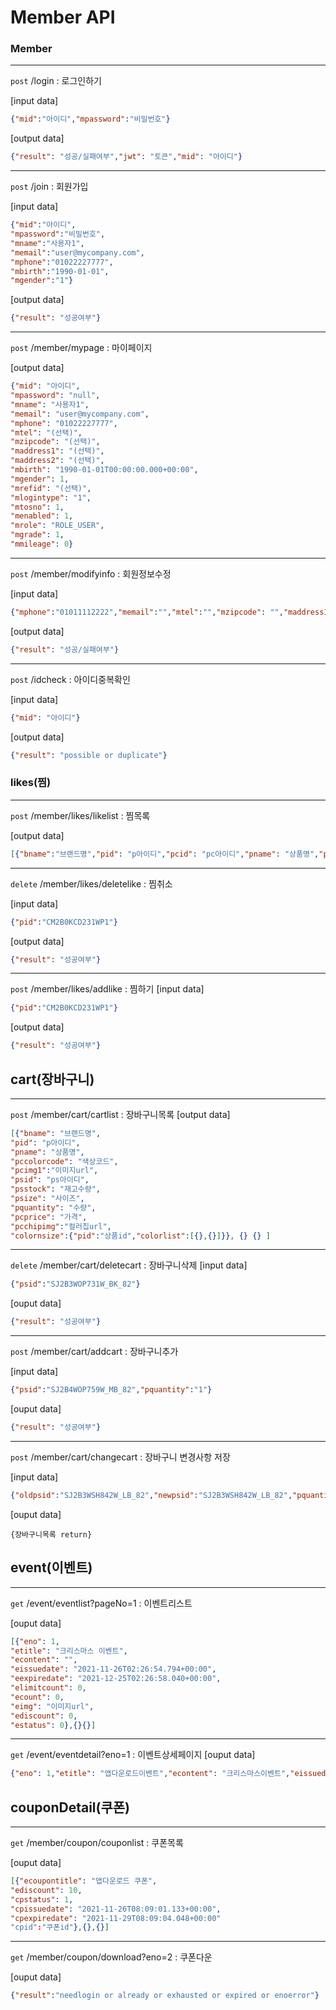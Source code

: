 # Member API

### Member
------------------
 `post`  /login : 로그인하기 
 
 [input data]
 ```json
 {"mid":"아이디","mpassword":"비밀번호"}
 ```
 [output data]
 ```json
 {"result": "성공/실패여부","jwt": "토큰","mid": "아이디"}
 ```
------------------
`post`  /join : 회원가입

[input data]
```json
{"mid":"아이디",
"mpassword":"비밀번호",
"mname":"사용자1",
"memail":"user@mycompany.com",
"mphone":"01022227777",
"mbirth":"1990-01-01",
"mgender":"1"}
```
[output data]
```json
{"result": "성공여부"}
```
------------------
`post`  /member/mypage : 마이페이지

[output data]
```json
{"mid": "아이디",
"mpassword": "null",
"mname": "사용자1",
"memail": "user@mycompany.com",
"mphone": "01022227777",
"mtel": "(선택)",
"mzipcode": "(선택)",
"maddress1": "(선택)",
"maddress2": "(선택)",
"mbirth": "1990-01-01T00:00:00.000+00:00",
"mgender": 1,
"mrefid": "(선택)",
"mlogintype": "1",
"mtosno": 1,
"menabled": 1,
"mrole": "ROLE_USER",
"mgrade": 1,
"mmileage": 0}
```
------------------
`post`  /member/modifyinfo : 회원정보수정

[input data]
```json
{"mphone":"01011112222","memail":"","mtel":"","mzipcode": "","maddress1": "", "maddress2" : ""} 
```
[output data]
```json
{"result": "성공/실패여부"}
```
------------------
`post`  /idcheck : 아이디중복확인

[input data]
```json
{"mid": "아이디"}
```
[output data]
```json
{"result": "possible or duplicate"}
```

### likes(찜)
------------------
`post`  /member/likes/likelist : 찜목록  

[output data]
```json
[{"bname":"브랜드명","pid": "p아이디","pcid": "pc아이디","pname": "상품명","pstatus": "상태","pcprice": "가격","pcimg1": "상품이미지url"},{},{},{}]
```

------------------
`delete` /member/likes/deletelike : 찜취소

[input data]
```json
{"pid":"CM2B0KCD231WP1"}
```
[output data]
```json
{"result": "성공여부"}
```
------------------
`post` /member/likes/addlike : 찜하기
[input data]
```json
{"pid":"CM2B0KCD231WP1"}
```
[output data]
```json
{"result": "성공여부"}
```

## cart(장바구니)

------------------
`post` /member/cart/cartlist : 장바구니목록
[output data]
```json
[{"bname": "브랜드명",
"pid": "p아이디",
"pname": "상품명",
"pccolorcode": "색상코드",
"pcimg1":"이미지url",
"psid": "ps아이디",
"psstock": "재고수량",
"psize": "사이즈",
"pquantity": "수량",
"pcprice": "가격",
"pcchipimg":"컬러칩url",
"colornsize":{"pid":"상품id","colorlist":[{},{}]}}, {} {} ]
```
------------------
`delete` /member/cart/deletecart : 장바구니삭제 
[input data]
```json
{"psid":"SJ2B3WOP731W_BK_82"}
```
[ouput data]
```json
{"result": "성공여부"}
```
------------------
`post` /member/cart/addcart : 장바구니추가

[input data]
```json
{"psid":"SJ2B4WOP759W_MB_82","pquantity":"1"}
```
[ouput data]
```json
{"result": "성공여부"}
```
------------------

`post` /member/cart/changecart : 장바구니 변경사항 저장 

[input data]
```json
{"oldpsid":"SJ2B3WSH842W_LB_82","newpsid":"SJ2B3WSH842W_LB_82","pquantity":"2"}
```
[ouput data]
```
{장바구니목록 return}
```

## event(이벤트)
------------------
`get` /event/eventlist?pageNo=1 : 이벤트리스트

[ouput data]
```json
[{"eno": 1,
"etitle": "크리스마스 이벤트",
"econtent": "",
"eissuedate": "2021-11-26T02:26:54.794+00:00",
"eexpiredate": "2021-12-25T02:26:58.040+00:00",
"elimitcount": 0,
"ecount": 0,
"eimg": "이미지url",
"ediscount": 0,
"estatus": 0},{}{}]
```
------------------
`get` /event/eventdetail?eno=1 : 이벤트상세페이지 
[ouput data]
```json
{"eno": 1,"etitle": "앱다운로드이벤트","econtent": "크리스마스이벤트","eissuedate": "2021-11-10T06:04:41.780+00:00","eexpiredate": "2021-12-25T06:04:44.366+00:00","elimitcount": 0,"ecount": 0,"eimg": null,"ediscount": 0,"estatus": 0,"edetailimg": "http://cdn.thehandsome.com/pc/event/detail/image/handsome_202111/event_black_friday_211117_pc_img_01_02_1.jpg"}
```

## couponDetail(쿠폰)

------------------
`get` /member/coupon/couponlist : 쿠폰목록

[ouput data]
```json
[{"ecoupontitle": "앱다운로드 쿠폰",
"ediscount": 10,
"cpstatus": 1,
"cpissuedate": "2021-11-26T08:09:01.133+00:00",
"cpexpiredate": "2021-11-29T08:09:04.048+00:00"
"cpid":"쿠폰id"},{},{}]
```
------------------
`get` /member/coupon/download?eno=2 : 쿠폰다운

[ouput data]
```json
{"result":"needlogin or already or exhausted or expired or enoerror"}
```
